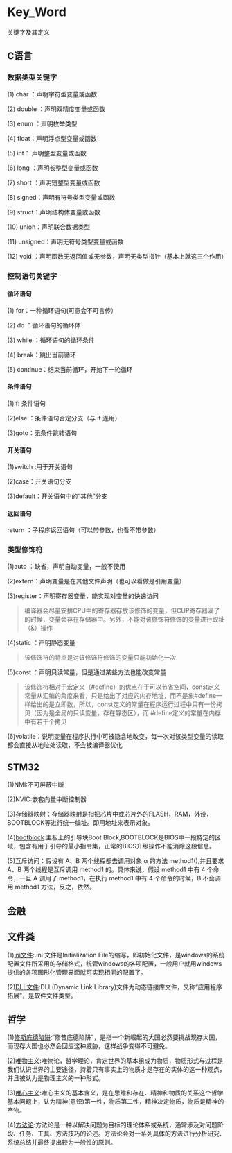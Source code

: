 
# Key_Word
关键字及其定义

## C语言

### 数据类型关键字
 (1) char ：声明字符型变量或函数

 (2) double ：声明双精度变量或函数

 (3) enum ：声明枚举类型

 (4) float：声明浮点型变量或函数

 (5) int： 声明整型变量或函数

 (6) long ：声明长整型变量或函数 

 (7) short ：声明短整型变量或函数 

 (8) signed：声明有符号类型变量或函数 

 (9) struct：声明结构体变量或函数 

 (10) union：声明联合数据类型 

 (11) unsigned：声明无符号类型变量或函数 

 (12) void ：声明函数无返回值或无参数，声明无类型指针（基本上就这三个作用）

### 控制语句关键字

#### 循环语句
 (1) for：一种循环语句(可意会不可言传） 

 (2) do ：循环语句的循环体 

 (3) while ：循环语句的循环条件 

 (4) break：跳出当前循环 

 (5) continue：结束当前循环，开始下一轮循环 

#### 条件语句
 (1)if: 条件语句 

 (2)else ：条件语句否定分支（与 if 连用） 

 (3)goto：无条件跳转语句 

#### 开关语句
 (1)switch :用于开关语句 

 (2)case：开关语句分支 

 (3)default：开关语句中的“其他”分支 

#### 返回语句
 return ：子程序返回语句（可以带参数，也看不带参数）

### 类型修饰符
 (1)auto ：缺省，声明自动变量，一般不使用 

 (2)extern：声明变量是在其他文件声明（也可以看做是引用变量） 

 (3)register：声明寄存器变量，能实现对变量的快速访问
 > 编译器会尽量安排CPU中的寄存器存放该修饰的变量，但CUP寄存器满了的时候，变量会存在存储器中。另外，不能对该修饰符修饰的变量进行取址（&）操作

 (4)static ：声明静态变量
 > 该修饰符的特点是对该修饰符修饰的变量只能初始化一次

 (5)const ：声明只读常量，但是通过某些方法也能改变常量
 > 该修饰符相对于宏定义（#define）的优点在于可以节省空间，const定义常量从汇编的角度来看，只是给出了对应的内存地址，而不是象#define一样给出的是立即数，所以，const定义的常量在程序运行过程中只有一份拷贝（因为是全局的只读变量，存在静态区），而 #define定义的常量在内存中有若干个拷贝

 (6)volatile：说明变量在程序执行中可被隐含地改变，每一次对该类型变量的读取都会直接从地址处读取，不会被编译器优化




## STM32

 (1)NMI:不可屏蔽中断
 
 (2)NVIC:嵌套向量中断控制器
 
 (3)[存储器映射](https://baike.baidu.com/item/存储器映射/9105968)：存储器映射是指把芯片中或芯片外的FLASH，RAM，外设，BOOTBLOCK等进行统一编址。即用地址来表示对象。
 
 (4)[bootblock](https://baike.baidu.com/item/bootblock/2318506?fr=aladdin):主板上的引导块Boot Block,BOOTBLOCK是BIOS中一段特定的区域，包含有用于引导的最小指令集，正常的BIOS升级操作不能消除这段信息。
 
 (5)互斥访问：假设有 A、B 两个线程都去调用对象 α 的方法 method1(),并且要求 A、B 两个线程是互斥调用 method1 的。具体来说，假设 method1 中有 4 个命令，一旦 A 调用了 method1，在执行 method1 中有 4 个命令的时候，B 不会调用 method1 方法，反之，依然。

## 金融

## 文件类

(1)[ini文件](https://baike.baidu.com/item/ini文件/9718973?fr=aladdin):.ini 文件是Initialization File的缩写，即初始化文件，是windows的系统配置文件所采用的存储格式，统管windows的各项配置，一般用户就用windows提供的各项图形化管理界面就可实现相同的配置了。

(2)[DLL文件](https://baike.baidu.com/item/DLL文件/4170556?fr=aladdin):DLL(Dynamic Link Library)文件为动态链接库文件，又称“应用程序拓展”，是软件文件类型。

## 哲学

 (1)[修斯底德陷阱](https://baike.baidu.com/item/修昔底德陷阱/7508870?fr=aladdin):“修昔底德陷阱”，是指一个新崛起的大国必然要挑战现存大国，而现存大国也必然会回应这种威胁，这样战争变得不可避免。

 (2)[唯物主义](https://baike.baidu.com/item/唯物主义/270875?fr=aladdin):唯物论，哲学理论，肯定世界的基本组成为物质，物质形式与过程是我们认识世界的主要途径，持着只有事实上的物质才是存在的实体的这一种观点，并且被认为是物理主义的一种形式。
 
 (3)[唯心主义](https://baike.baidu.com/item/唯心主义/188072?fr=aladdin):唯心主义的基本含义，是在思维和存在、精神和物质的关系这个哲学基本问题上，认为精神(意识)第一性，物质第二性，精神决定物质，物质是精神的产物。
 
 (4)[方法论](https://baike.baidu.com/item/方法论/82748?fr=aladdin):方法论是一种以解决问题为目标的理论体系或系统，通常涉及对问题阶段、任务、工具、方法技巧的论述。方法论会对一系列具体的方法进行分析研究、系统总结并最终提出较为一般性的原则。
 
 


